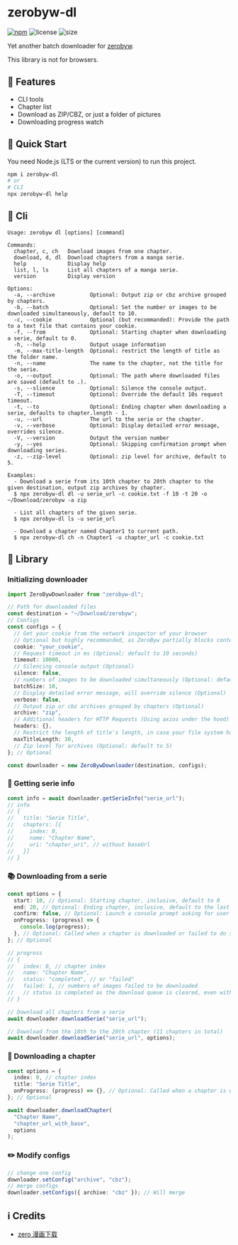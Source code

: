 # zerobyw-dl

[![npm](https://img.shields.io/npm/v/zerobyw-dl.svg)](https://www.npmjs.com/package/zerobyw-dl)
![license](https://img.shields.io/npm/l/zerobyw-dl.svg)
![size](https://img.shields.io/github/repo-size/yinyanfr/zerobyw-dl)

Yet another batch downloader for [zerobyw](https://zerobyw.github.io/).

This library is not for browsers.

## :star2: Features

- CLI tools
- Chapter list
- Download as ZIP/CBZ, or just a folder of pictures
- Downloading progress watch

## :green_book: Quick Start

You need Node.js (LTS or the current version) to run this project.

```bash
npm i zerobyw-dl
# or
# CLI
npx zerobyw-dl help
```

## :wrench: Cli

```
Usage: zerobyw dl [options] [command]

Commands:
  chapter, c, ch   Download images from one chapter.
  download, d, dl  Download chapters from a manga serie.
  help             Display help
  list, l, ls      List all chapters of a manga serie.
  version          Display version

Options:
  -a, --archive           Optional: Output zip or cbz archive grouped by chapters.
  -b, --batch             Optional: Set the number or images to be downloaded simultaneously, default to 10.
  -c, --cookie            Optional (but recommanded): Provide the path to a text file that contains your cookie.
  -f, --from              Optional: Starting chapter when downloading a serie, default to 0.
  -h, --help              Output usage information
  -m, --max-title-length  Optional: restrict the length of title as the folder name.
  -n, --name              The name to the chapter, not the title for the serie.
  -o, --output            Optional: The path where downloaded files are saved (default to .).
  -s, --slience           Optional: Silence the console output.
  -T, --timeout           Optional: Override the default 10s request timeout.
  -t, --to                Optional: Ending chapter when downloading a serie, defaults to chapter.length - 1.
  -u, --url               The url to the serie or the chapter.
  -v, --verbose           Optional: Display detailed error message, overrides silence.
  -V, --version           Output the version number
  -y, --yes               Optional: Skipping confirmation prompt when downloading series.
  -z, --zip-level         Optional: zip level for archive, default to 5.

Examples:
  - Download a serie from its 10th chapter to 20th chapter to the given destination, output zip archives by chapter.
  $ npx zerobyw-dl dl -u serie_url -c cookie.txt -f 10 -t 20 -o ~/Download/zerobyw -a zip

  - List all chapters of the given serie.
  $ npx zerobyw-dl ls -u serie_url

  - Download a chapter named Chapter1 to current path.
  $ npx zerobyw-dl ch -n Chapter1 -u chapter_url -c cookie.txt
```

## :book: Library

### Initializing downloader

```typescript
import ZeroBywDownloader from "zerobyw-dl";

// Path for downloaded files
const destination = "~/Download/zerobyw";
// Configs
const configs = {
  // Get your cookie from the network inspector of your browser
  // Optional but highly recommanded, as ZeroByw partially blocks content for non-paid users
  cookie: "your_cookie",
  // Request timeout in ms (Optional: default to 10 seconds)
  timeout: 10000,
  // Silencing console output (Optional)
  silence: false,
  // numbers of images to be downloaded simultaneously (Optional: default to 10)
  batchSize: 10,
  // Display detailed error message, will override silence (Optional)
  verbose: false,
  // Output zip or cbz archives grouped by chapters (Optional)
  archive: "zip",
  // Additional headers for HTTP Requests (Using axios under the hood) (Optional)
  headers: {},
  // Restrict the length of title's length, in case your file system has such limitation (Optional: default to undefined)
  maxTitleLength: 30,
  // Zip level for archives (Optional: default to 5)
}; // Optional

const downloader = new ZeroBywDownloader(destination, configs);
```

### :scroll: Getting serie info

```typescript
const info = await downloader.getSerieInfo("serie_url");
// info
// {
//   title: "Serie Title",
//   chapters: [{
//     index: 0,
//     name: "Chapter Name",
//     uri: "chapter_uri", // without baseUrl
//   }]
// }
```

### :books: Downloading from a serie

```typescript
const options = {
  start: 10, // Optional: Starting chapter, inclusive, default to 0
  end: 20, // Optional: Ending chapter, inclusive, default to the last (length - 1)
  confirm: false, // Optional: Launch a console prompt asking for user's confirmation before starting downloading, default to false
  onProgress: (progress) => {
    console.log(progress);
  }, // Optional: Called when a chapter is downloaded or failed to do so
}; // Optional

// progress
// {
//   index: 0, // chapter index
//   name: "Chapter Name",
//   status: "completed", // or "failed"
//   failed: 1, // numbers of images failed to be downloaded
//   // status is completed as the download queue is cleared, even with failed images.
// }

// Download all chapters from a serie
await downloader.downloadSerie("serie_url");

// Download from the 10th to the 20th chapter (11 chapters in total)
await downloader.downloadSerie("serie_url", options);
```

### :bookmark: Downloading a chapter

```typescript
const options = {
  index: 0, // chapter index
  title: "Serie Title",
  onProgress: (progress) => {}, // Optional: Called when a chapter is downloaded or failed to do so, the same as in serie options
}; // Optional

await downloader.downloadChapter(
  "Chapter Name",
  "chapter_url_with_base",
  options
);
```

### :pencil2: Modify configs

```typescript
// change one config
downloader.setConfig("archive", "cbz");
// merge configs
downloader.setConfigs({ archive: "cbz" }); // Will merge
```

## :information_source: Credits

- [zero 漫画下载](https://greasyfork.org/zh-CN/scripts/459982-zero%E6%BC%AB%E7%94%BB%E4%B8%8B%E8%BD%BD)
